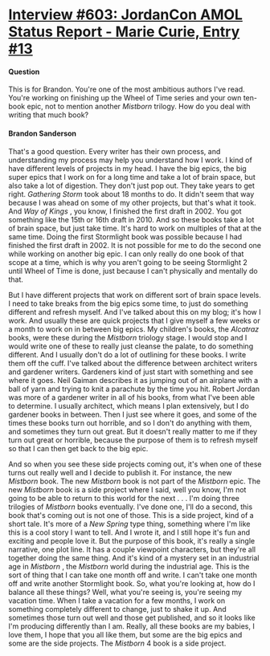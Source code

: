 # [Interview #603: JordanCon AMOL Status Report - Marie Curie, Entry #13](https://www.theoryland.com/intvmain.php?i=603#13)

#### Question

This is for Brandon. You're one of the most ambitious authors I've read. You're working on finishing up the Wheel of Time series and your own ten-book epic, not to mention another
*Mistborn*
trilogy. How do you deal with writing that much book?

#### Brandon Sanderson

That's a good question. Every writer has their own process, and understanding my process may help you understand how I work. I kind of have different levels of projects in my head. I have the big epics, the big super epics that I work on for a long time and take a lot of brain space, but also take a lot of digestion. They don't just pop out. They take years to get right.
*Gathering Storm*
took about 18 months to do. It didn't seem that way because I was ahead on some of my other projects, but that's what it took. And
*Way of Kings*
, you know, I finished the first draft in 2002. You got something like the 15th or 16th draft in 2010. And so these books take a lot of brain space, but just take time. It's hard to work on multiples of that at the same time. Doing the first Stormlight book was possible because I had finished the first draft in 2002. It is not possible for me to do the second one while working on another big epic. I can only really do one book of that scope at a time, which is why you aren't going to be seeing Stormlight 2 until Wheel of Time is done, just because I can't physically and mentally do that.

But I have different projects that work on different sort of brain space levels. I need to take breaks from the big epics some time, to just do something different and refresh myself. And I've talked about this on my blog; it's how I work. And usually these are quick projects that I give myself a few weeks or a month to work on in between big epics. My children's books, the
*Alcatraz*
books, were these during the
*Mistborn*
triology stage. I would stop and I would write one of these to really just cleanse the palate, to do something different. And I usually don't do a lot of outlining for these books. I write them off the cuff. I've talked about the difference between architect writers and gardener writers. Gardeners kind of just start with something and see where it goes. Neil Gaiman describes it as jumping out of an airplane with a ball of yarn and trying to knit a parachute by the time you hit. Robert Jordan was more of a gardener writer in all of his books, from what I've been able to determine. I usually architect, which means I plan extensively, but I do gardener books in between. Then I just see where it goes, and some of the times these books turn out horrible, and so I don't do anything with them, and sometimes they turn out great. But it doesn't really matter to me if they turn out great or horrible, because the purpose of them is to refresh myself so that I can then get back to the big epic.

And so when you see these side projects coming out, it's when one of these turns out really well and I decide to publish it. For instance, the new
*Mistborn*
book. The new
*Mistborn*
book is not part of the
*Mistborn*
epic. The new
*Mistborn*
book is a side project where I said, well you know, I'm not going to be able to return to this world for the next . . . I'm doing three trilogies of
*Mistborn*
books eventually. I've done one, I'll do a second, this book that's coming out is not one of those. This is a side project, kind of a short tale. It's more of a
*New Spring*
type thing, something where I'm like this is a cool story I want to tell. And I wrote it, and I still hope it's fun and exciting and people love it. But the purpose of this book, it's really a single narrative, one plot line. It has a couple viewpoint characters, but they're all together doing the same thing. And it's kind of a mystery set in an industrial age in
*Mistborn*
, the
*Mistborn*
world during the industrial age. This is the sort of thing that I can take one month off and write. I can't take one month off and write another Stormlight book. So, what you're looking at, how do I balance all these things? Well, what you're seeing is, you're seeing my vacation time. When I take a vacation for a few months, I work on something completely different to change, just to shake it up. And sometimes those turn out well and those get published, and so it looks like I'm producing differently than I am. Really, all these books are my babies, I love them, I hope that you all like them, but some are the big epics and some are the side projects. The
*Mistborn*
4 book is a side project.

